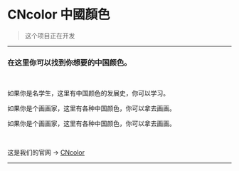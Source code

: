 # CNcolor 中國顏色
> 这个项目正在开发

---

### 在这里你可以找到你想要的中国颜色。
<br>
<html>
<p>如果你是名学生，这里有中国颜色的发展史，你可以学习。</p>
<p>如果你是个画画家，这里有各种中国颜色，你可以拿去画画。</p>
<p>如果你是个画画家，这里有各种中国颜色，你可以拿去画画。</p>
</html>
<br>

这是我们的官网 -> [CNcolor](CNcolor.tk)

---

<html>
<!--图标轮播-->
</html>


